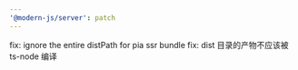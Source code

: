 ```yaml
---
'@modern-js/server': patch
---
```


fix: ignore the entire distPath for pia ssr bundle
fix: dist 目录的产物不应该被 ts-node 编译
